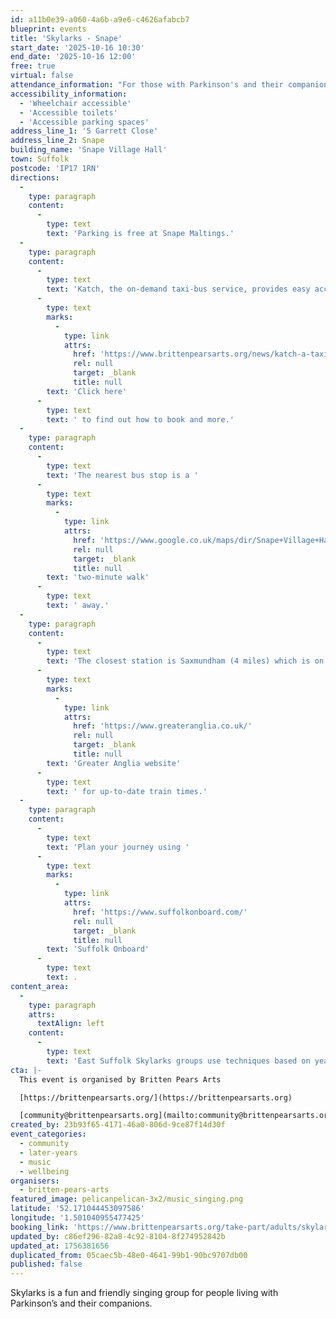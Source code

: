 ```yaml
---
id: a11b0e39-a060-4a6b-a9e6-c4626afabcb7
blueprint: events
title: 'Skylarks - Snape'
start_date: '2025-10-16 10:30'
end_date: '2025-10-16 12:00'
free: true
virtual: false
attendance_information: "For those with Parkinson's and their companions"
accessibility_information:
  - 'Wheelchair accessible'
  - 'Accessible toilets'
  - 'Accessible parking spaces'
address_line_1: '5 Garrett Close'
address_line_2: Snape
building_name: 'Snape Village Hall'
town: Suffolk
postcode: 'IP17 1RN'
directions:
  -
    type: paragraph
    content:
      -
        type: text
        text: 'Parking is free at Snape Maltings.'
  -
    type: paragraph
    content:
      -
        type: text
        text: 'Katch, the on-demand taxi-bus service, provides easy access to Snape Maltings, connecting it to the towns of Framlingham, Parham, Hacheston, Wickham Market, Wickham Market Railway Station at Campsea Ashe, and Tunstall. '
      -
        type: text
        marks:
          -
            type: link
            attrs:
              href: 'https://www.brittenpearsarts.org/news/katch-a-taxi-bus-to-snape-maltings'
              rel: null
              target: _blank
              title: null
        text: 'Click here'
      -
        type: text
        text: ' to find out how to book and more.'
  -
    type: paragraph
    content:
      -
        type: text
        text: 'The nearest bus stop is a '
      -
        type: text
        marks:
          -
            type: link
            attrs:
              href: 'https://www.google.co.uk/maps/dir/Snape+Village+Hall/The+Glebes,+Saxmundham+IP17+1QE/@52.1709392,1.4984446,17z/data=!4m14!4m13!1m5!1m1!1s0x47d986301fa17775:0x7d72dbebb4b72d4d!2m2!1d1.5010376!2d52.1709386!1m5!1m1!1s0x47d9862fe8534053:0xb6e59d662120533e!2m2!1d1.500987!2d52.171913!3e2?entry=ttu&g_ep=EgoyMDI1MDgyNS4wIKXMDSoASAFQAw%3D%3D'
              rel: null
              target: _blank
              title: null
        text: 'two-minute walk'
      -
        type: text
        text: ' away.'
  -
    type: paragraph
    content:
      -
        type: text
        text: 'The closest station is Saxmundham (4 miles) which is on the East Suffolk Ipswich on the Lowestoft train line. Wickham Market station (6 miles) is located in Campsea Ash on the same line. Visit the '
      -
        type: text
        marks:
          -
            type: link
            attrs:
              href: 'https://www.greateranglia.co.uk/'
              rel: null
              target: _blank
              title: null
        text: 'Greater Anglia website'
      -
        type: text
        text: ' for up-to-date train times.'
  -
    type: paragraph
    content:
      -
        type: text
        text: 'Plan your journey using '
      -
        type: text
        marks:
          -
            type: link
            attrs:
              href: 'https://www.suffolkonboard.com/'
              rel: null
              target: _blank
              title: null
        text: 'Suffolk Onboard'
      -
        type: text
        text: .
content_area:
  -
    type: paragraph
    attrs:
      textAlign: left
    content:
      -
        type: text
        text: 'East Suffolk Skylarks groups use techniques based on years of research to help those with Parkinson’s to maintain or improve their psychological and physical wellbeing through taking part in regular singing activity.'
cta: |-
  This event is organised by Britten Pears Arts

  [https://brittenpearsarts.org/](https://brittenpearsarts.org)

  [community@brittenpearsarts.org](mailto:community@brittenpearsarts.org)
created_by: 23b93f65-4171-46a0-806d-9ce87f14d30f
event_categories:
  - community
  - later-years
  - music
  - wellbeing
organisers:
  - britten-pears-arts
featured_image: pelicanpelican-3x2/music_singing.png
latitude: '52.171044453097586'
longitude: '1.501040955477425'
booking_link: 'https://www.brittenpearsarts.org/take-part/adults/skylarks'
updated_by: c86ef296-82a8-4c92-8104-8f274952842b
updated_at: 1756381656
duplicated_from: 05caec5b-48e0-4641-99b1-90bc9707db00
published: false
---
```

Skylarks is a fun and friendly singing group for people living with Parkinson’s and their companions.